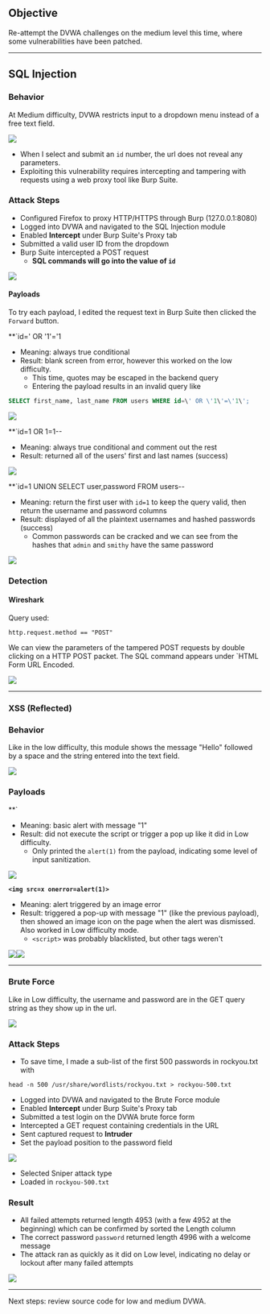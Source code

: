 ## Objective
Re-attempt the DVWA challenges on the medium level this time, where some vulnerabilities have been patched. 

___
## SQL Injection
### Behavior
At Medium difficulty, DVWA restricts input to a dropdown menu instead of a free text field.  

![](screenshots/10_1.png)
- When I select and submit an `id` number, the url does not reveal any parameters.
- Exploiting this vulnerability requires intercepting and tampering with requests using a web proxy tool like Burp Suite. 
### Attack Steps
- Configured Firefox to proxy HTTP/HTTPS through Burp (127.0.0.1:8080)
- Logged into DVWA and navigated to the SQL Injection module
- Enabled **Intercept** under Burp Suite's Proxy tab
- Submitted a valid user ID from the dropdown
- Burp Suite intercepted a POST request
	- **SQL commands will go into the value of `id`**

![](screenshots/10_2.png)
#### Payloads
To try each payload, I edited the request text in Burp Suite then clicked the `Forward` button.

**`id=' OR '1'='1
- Meaning: always true conditional
- Result: blank screen from error, however this worked on the low difficulty.
	- This time, quotes may be escaped in the backend query 
	- Entering the payload results in an invalid query like
```sql
SELECT first_name, last_name FROM users WHERE id=\' OR \'1\'=\'1\';
```

![](screenshots/10_3.png)

**`id=1 OR 1=1-- 
- Meaning: always true conditional and comment out the rest
- Result: returned all of the users' first and last names (success)

![](screenshots/10_4.png)

**`id=1 UNION SELECT user,password FROM users--
- Meaning: return the first user with `id=1` to keep the query valid, then return the username and password columns
- Result: displayed of all the plaintext usernames and hashed passwords (success)
	- Common passwords can be cracked and we can see from the hashes that `admin` and `smithy` have the same password

![](screenshots/10_5.png)

### Detection 
#### Wireshark
Query used:
```
http.request.method == "POST"
```
We can view the parameters of the tampered POST requests by double clicking on a HTTP POST packet. The SQL command appears under `HTML Form URL Encoded.

![](screenshots/10_6.png)

___
### XSS (Reflected)
### Behavior
Like in the low difficulty, this module shows the message "Hello" followed by a space and the string entered into the text field.

![](screenshots/10_7.png)

### Payloads
**`<script>alert(1)</script>
- Meaning: basic alert with message "1"
- Result: did not execute the script or trigger a pop up like it did in Low difficulty. 
	- Only printed the `alert(1)` from the payload, indicating some level of input sanitization.

![](screenshots/10_8.png)

**`<img src=x onerror=alert(1)>`**
- Meaning: alert triggered by an image error
- Result: triggered a pop-up with message "1" (like the previous payload), then showed an image icon on the page when the alert was dismissed. Also worked in Low difficulty mode.
	- `<script>` was probably blacklisted, but other tags weren't

![](screenshots/10_9.png)![](screenshots/10_10.png)

___
### Brute Force
Like in Low difficulty, the username and password are in the GET query string as they show up in the url. 

![](screenshots/10_11.png)

### Attack Steps
- To save time, I made a sub-list of the first 500 passwords in rockyou.txt with 
 ```
head -n 500 /usr/share/wordlists/rockyou.txt > rockyou-500.txt
   ```
- Logged into DVWA and navigated to the Brute Force module
- Enabled **Intercept** under Burp Suite's Proxy tab
- Submitted a test login on the DVWA brute force form
- Intercepted a GET request containing credentials in the URL
- Sent captured request to **Intruder**
- Set the payload position to the password field

![](screenshots/10_12.png)
- Selected Sniper attack type
- Loaded in `rockyou-500.txt`

### Result
- All failed attempts returned length 4953 (with a few 4952 at the beginning) which can be confirmed by sorted the Length column
- The correct password `password` returned length 4996 with a welcome message 
- The attack ran as quickly as it did on Low level, indicating no delay or lockout after many failed attempts

![](screenshots/10_13.png)

___
Next steps: review source code for low and medium DVWA.

